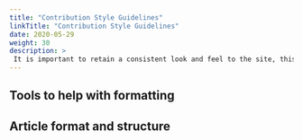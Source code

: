 ```yaml
---
title: "Contribution Style Guidelines"
linkTitle: "Contribution Style Guidelines"
date: 2020-05-29
weight: 30
description: >
 It is important to retain a consistent look and feel to the site, this can often be challenging with a number of contributors. Please reference this page as a guide to how an article should be written and some of the tools and formats which will help your articles obtain a consistent look and feel for those who are referencing the information on this site.
---
```


## Tools to help with formatting

## Article format and structure

